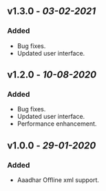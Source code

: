 
## **v1.3.0** - *03-02-2021*
### Added
- Bug fixes.
- Updated user interface.

## **v1.2.0** - *10-08-2020*
### Added
- Bug fixes.
- Updated user interface.
- Performance enhancement.

## **v1.0.0** - *29-01-2020*
### Added
- Aaadhar Offline xml support.

